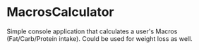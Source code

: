 # MacrosCalculator
Simple console application that calculates a user's Macros (Fat/Carb/Protein intake). Could be used for weight loss as well.
